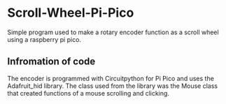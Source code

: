 # Scroll-Wheel-Pi-Pico
Simple program used to make a rotary encoder function as a scroll wheel using a raspberry pi pico.

## Infromation of code
The encoder is programmed with Circuitpython for Pi Pico and uses the Adafruit_hid library.
The class used from the library was the Mouse class that created functions of a mouse scrolling and clicking. 

